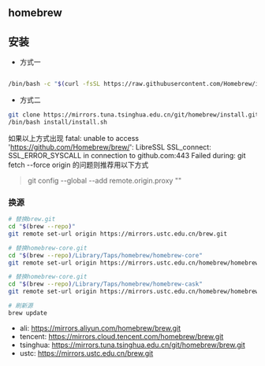 homebrew
----------------

安装
--------------

- 方式一

``` sh

/bin/bash -c "$(curl -fsSL https://raw.githubusercontent.com/Homebrew/install/HEAD/install.sh)"


```
- 方式二

``` sh
git clone https://mirrors.tuna.tsinghua.edu.cn/git/homebrew/install.git
/bin/bash install/install.sh
```


如果以上方式出现 fatal: unable to access 'https://github.com/Homebrew/brew/': LibreSSL SSL_connect: SSL_ERROR_SYSCALL in connection to github.com:443 Failed during: git fetch --force origin 的问题则推荐用以下方式

> git config --global --add remote.origin.proxy ""



### 换源

``` sh
# 替换brew.git
cd "$(brew --repo)"
git remote set-url origin https://mirrors.ustc.edu.cn/brew.git

# 替换homebrew-core.git
cd "$(brew --repo)/Library/Taps/homebrew/homebrew-core"
git remote set-url origin https://mirrors.ustc.edu.cn/homebrew/homebrew-core.git

# 替换homebrew-core.git
cd "$(brew --repo)/Library/Taps/homebrew/homebrew-cask"
git remote set-url origin https://mirrors.ustc.edu.cn/homebrew/homebrew-cask.git

# 刷新源
brew update
```

- ali: <https://mirrors.aliyun.com/homebrew/brew.git>
- tencent: <https://mirrors.cloud.tencent.com/homebrew/brew.git>
- tsinghua: <https://mirrors.tuna.tsinghua.edu.cn/git/homebrew/brew.git>
- ustc: <https://mirrors.ustc.edu.cn/brew.git>

